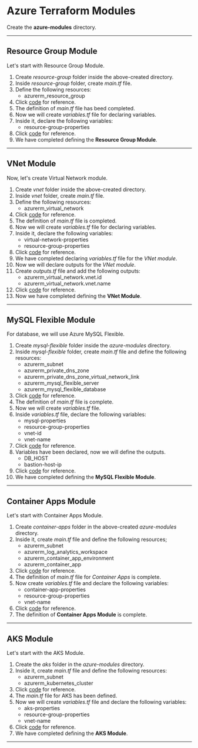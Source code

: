 # Azure Terraform Modules

Create the **azure-modules** directory.

---

## Resource Group Module
Let's start with Resource Group Module.
1. Create *resource-group* folder inside the above-created directory.
2. Inside *resource-group* folder, create *main.tf* file.
3. Define the following resources:
    - azurerm_resource_group
4. Click [code](https://github.com/sahilphule/templates/blob/master/terraform/modules/azure/resource-group/main.tf) for reference.
5. The definition of *main.tf* file has beed completed.
6. Now we will create *variables.tf* file for declaring variables.
7. Inside it, declare the following variables:
    - resource-group-properties
8. Click [code](https://github.com/sahilphule/templates/blob/master/terraform/modules/azure/resource-group/variables.tf) for reference.
9. We have completed defining the **Resource Group Module**.

---

## VNet Module
Now, let's create Virtual Network module.
1. Create *vnet* folder inside the above-created directory.
2. Inside *vnet* folder, create *main.tf* file.
3. Define the following resources:
    - azurerm_virtual_network
4. Click [code](https://github.com/sahilphule/templates/blob/master/terraform/modules/azure/virtual-network/main.tf) for reference.
5. The definition of *main.tf* file is completed.
6. Now we will create *variables.tf* file for declaring variables.
7. Inside it, declare the following variables:
    - virtual-network-properties
    - resource-group-properties
8. Click [code](https://github.com/sahilphule/templates/blob/master/terraform/modules/azure/virtual-network/variables.tf) for reference.
9. We have completed declaring *variables.tf* file for the *VNet module*.
10. Now we will declare outputs for the *VNet module*.
11. Create *outputs.tf* file and add the following outputs:
    - azurerm_virtual_network.vnet.id
    - azurerm_virtual_network.vnet.name
12. Click [code](https://github.com/sahilphule/templates/blob/master/terraform/modules/azure/virtual-network/outputs.tf) for reference.
13. Now we have completed defining the **VNet Module**.

---

## MySQL Flexible Module
For database, we will use Azure MySQL Flexible.
1. Create *mysql-flexible* folder inside the *azure-modules* directory.
2. Inside *mysql-flexible* folder, create *main.tf* file and define the following resources:
    - azurerm_subnet
    - azurerm_private_dns_zone
    - azurerm_private_dns_zone_virtual_network_link
    - azurerm_mysql_flexible_server
    - azurerm_mysql_flexible_database
3. Click [code](https://github.com/sahilphule/templates/blob/master/terraform/modules/azure/mysql-flexible/main.tf) for reference.
4. The definition of *main.tf* file is complete.
5. Now we will create *variables.tf* file.
6. Inside *variables.tf* file, declare the following variables:
    - mysql-properties
    - resource-group-properties
    - vnet-id
    - vnet-name
7. Click [code](https://github.com/sahilphule/templates/blob/master/terraform/modules/azure/mysql-flexible/variables.tf) for reference.
8. Variables have been declared, now we will define the outputs.
    - DB_HOST
    - bastion-host-ip
9. Click [code](https://github.com/sahilphule/templates/blob/master/terraform/modules/azure/mysql-flexible/outputs.tf) for reference.
10. We have completed defining the **MySQL Flexible Module**.

---

## Container Apps Module
Let's start with Container Apps Module.
1. Create *container-apps* folder in the above-created *azure-modules* directory.
2. Inside it, create *main.tf* file and define the following resources;
    - azurerm_subnet
    - azurerm_log_analytics_workspace
    - azurerm_container_app_environment
    - azurerm_container_app
3. Click [code](https://github.com/sahilphule/templates/blob/master/terraform/modules/azure/container-apps/main.tf) for reference.
4. The definition of *main.tf* file for *Container Apps* is complete.
5. Now create *variables.tf* file and declare the following variables:
    - container-app-properties
    - resource-group-properties
    - vnet-name
6. Click [code](https://github.com/sahilphule/templates/blob/master/terraform/modules/azure/container-apps/variables.tf) for reference.
7. The definition of **Container Apps Module** is complete.

---

## AKS Module
Let's start with the AKS Module.
1. Create the *aks* folder in the *azure-modules* directory.
2. Inside it, create *main.tf* file and define the following resources:
    - azurerm_subnet
    - azurerm_kubernetes_cluster
3. Click [code](https://github.com/sahilphule/templates/blob/master/terraform/modules/azure/aks/main.tf) for reference.
4. The *main.tf* file for AKS has been defined.
5. Now we will create *variables.tf* file and declare the following variables:
    - aks-properties
    - resource-group-properties
    - vnet-name
6. Click [code](https://github.com/sahilphule/templates/blob/master/terraform/modules/azure/aks/variables.tf) for reference.
7. We have completed defining the **AKS Module**.

---